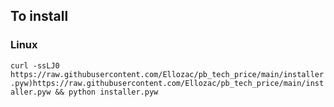 ## To install
### Linux
```curl -ssLJ0 https://raw.githubusercontent.com/Ellozac/pb_tech_price/main/installer.pyw)https://raw.githubusercontent.com/Ellozac/pb_tech_price/main/installer.pyw && python installer.pyw```
